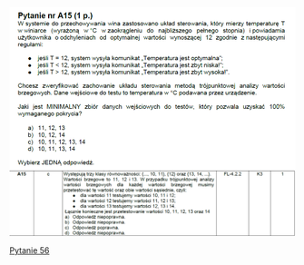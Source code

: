 ![img.png](../Pytania/screeny/img_54.png)
![img.png](screeny/img_54.png)

[Pytanie 56](../Pytania/Pyt_56.md)